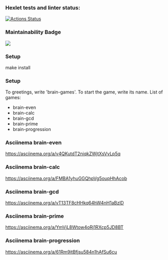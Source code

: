 ### Hexlet tests and linter status:
[![Actions Status](https://github.com/Dmitriy-SP/frontend-project-44/workflows/hexlet-check/badge.svg)](https://github.com/Dmitriy-SP/frontend-project-44/actions)

### Maintainability Badge
<a href="https://codeclimate.com/github/Dmitriy-SP/frontend-project-44/maintainability"><img src="https://api.codeclimate.com/v1/badges/04d5697b7c36c1ab492f/maintainability" /></a>

### Setup
make install

### Setup
To greetings, write 'brain-games'.
To start the game, write its name. List of games:
<ul>
    <li>brain-even</li>
    <li>brain-calc</li>
    <li>brain-gcd</li>
    <li>brain-prime</li>
    <li>brain-progression</li>
</ul>

### Asciinema brain-even
https://asciinema.org/a/v4QKutdT2niqkZWjtXsVvLp5q

### Asciinema brain-calc
https://asciinema.org/a/FMBA1yhuGGQhpVg5oupHhAcob

### Asciinema brain-gcd
https://asciinema.org/a/vT13TF8cHHkq64hW4nH1aBzlD

### Asciinema brain-prime
https://asciinema.org/a/YmVjL8Wtow4oRj1RXcp5JD8BT

### Asciinema brain-progression
https://asciinema.org/a/61Rm9itBfjsu584n1hAfSu6cu